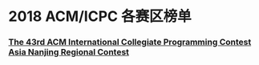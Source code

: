 # 2018 ACM/ICPC 各赛区榜单
### [The 43rd ACM International Collegiate Programming Contest Asia Nanjing Regional Contest](2018-icpc-NanJing/board.html)
